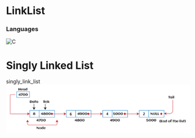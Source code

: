 # LinkList

### Languages

![C](https://skills.thijs.gg/icons?i=c)

# Singly Linked List

singly_link_list
![singly_link_list](./src/singly_link_list.png)